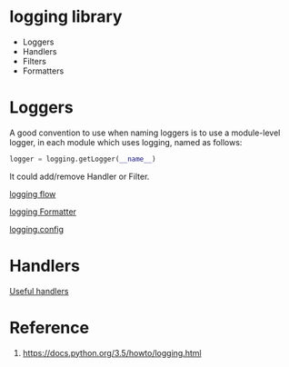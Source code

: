 # logging library

* Loggers
* Handlers
* Filters
* Formatters

# Loggers

A good convention to use when naming loggers is to use a module-level logger, in each module which uses logging, named as follows:

```python
logger = logging.getLogger(__name__)
```
It could add/remove Handler or Filter.

[logging flow](https://docs.python.org/3.5/_images/logging_flow.png)

[logging Formatter](https://docs.python.org/3.5/library/logging.html#logrecord-attributes)

[logging.config](https://docs.python.org/3.5/library/logging.config.html)

# Handlers

[Useful handlers](https://docs.python.org/3.5/howto/logging.html#useful-handlers)

# Reference

1. https://docs.python.org/3.5/howto/logging.html
